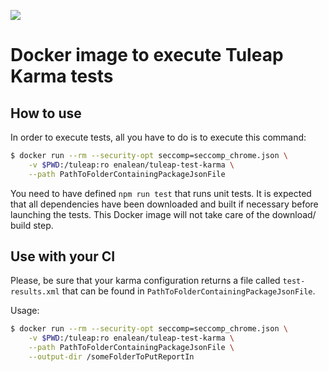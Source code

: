[![](https://badge.imagelayers.io/enalean/tuleap-test-karma:latest.svg)](https://imagelayers.io/?images=enalean/tuleap-test-karma:latest 'Get your own badge on imagelayers.io')

# Docker image to execute Tuleap Karma tests


## How to use

In order to execute tests, all you have to do is to execute this command:

```bash
$ docker run --rm --security-opt seccomp=seccomp_chrome.json \
    -v $PWD:/tuleap:ro enalean/tuleap-test-karma \
    --path PathToFolderContainingPackageJsonFile
```

You need to have defined `npm run test` that runs unit tests.
It is expected that all dependencies have been downloaded and built if necessary
before launching the tests. This Docker image will not take care of the download/
build step.

## Use with your CI

Please, be sure that your karma configuration returns a file called `test-results.xml`
that can be found in `PathToFolderContainingPackageJsonFile`.

Usage:

```bash
$ docker run --rm --security-opt seccomp=seccomp_chrome.json \
    -v $PWD:/tuleap:ro enalean/tuleap-test-karma \
    --path PathToFolderContainingPackageJsonFile \
    --output-dir /someFolderToPutReportIn
```
